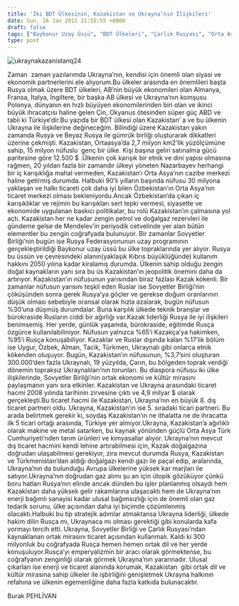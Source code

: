 ```yaml
---
title: 'İki BDT Ülkesinin, Kazakistan ve Ukrayna’nın İlişkileri'
date: Sun, 16 Jan 2011 21:55:55 +0000
draft: false
tags: ["Baykonur Uzay Üssü", "BDT Ülkeleri", "Çarlık Rusyası", "Orta Asya Türk Cumhuriyetleri", "Rusya Beyaz Rusya Gümrük Birliği", "Sovyetler Birliği", "Ukrayna Dış İlişkileri", "Ukrayna Kazakistan İlişkileri"]
type: post
---
```













![ukraynakazanistanq24](http://www.turkhaber.com.ua/images/stories/ukraynakazanistanq24.png)

Zaman  zaman yazılarımda Ukrayna’nın, kendisi için önemli olan siyasi ve ekonomik partnerlerini ele alıyorum.Bu ülkeler arasında en önemlileri başta Rusya olmak üzere BDT ülkeleri, AB’nin büyük ekonomileri olan Almanya, Fransa, İtalya, İngiltere, bir başka AB ülkesi ve Ukrayna’nın komşusu Polonya, dünyanın en hızlı büyüyen ekonomilerinden biri olan ve ikinci büyük ihracatçısı haline gelen Çin, Okyanus ötesinden süper güç ABD ve tabii ki Türkiye’dir.Bu yazıda bir BDT ülkesi olan Kazakistan’ a ve bu ülkenin Ukrayna ile ilişkilerine değineceğim. Bilindiği üzere Kazakistan yakın zamanda Rusya ve Beyaz Rusya ile gümrük birliği oluşturarak dikkatleri üzerine çekmişti.
Kazakistan, Ortaasya’da 2,7 milyon km2’lik yüzölçümüne sahip, 15 milyon nüfuslu  genç bir ülke. Kişi başına geliri satınalma gücü paritesine göre 12.500 $ .Ülkenin çok karışık bir etnik ve dini yapısı olmasına rağmen, 20 yıldan fazla bir zamandır ülkeyi yöneten Nazarbayev herhangi bir iç karışıklığa mahal vermeden, Kazakistan’ı Orta Asya’nın cazibe merkezi haline getirmiş durumda. Halbuki 90’lı yılların başında nüfusu 30 milyona yaklaşan ve halkı ticareti çok daha iyi bilen Özbekistan’ın Orta Asya’nın ticaret merkezi olması bekleniyordu.Ancak Özbekistan’da çıkan iç karışıklıklar ve rejimin bu karışıkları sert tepki vermesi, siyasette ve ekonomide uygulanan baskıcı politikalar, bu rolü Kazakistan’ın çalmasına yol açtı. Kazakistan her ne kadar zengin petrol ve doğalgaz rezervleri ile gündeme gelse de Mendelev’in periyodik cetvelinde yer alan bütün elementler bu zengin coğrafyada bulunuyor. Bir zamanlar Sovyetler Birliği’nin bugün ise Rusya Federasyonunun uzay programının gerçekleştirildiği Baykonur uzay üssü bu ülke topraklarında yer alıyor. Rusya bu üssün ve çevresindeki alanın(yaklaşık Kıbrıs büyüklüğünde) kullanım hakkını 2050 yılına kadar kiralamış durumda. Ülkenin sahip olduğu zengin doğal kaynakların yanı sıra bu üs Kazakistan’ın jeopolitik önemini daha da artırıyor.
Kazakistan’ın nüfusunun yarısından biraz fazlası Kazak kökenli. Bir zamanlar nüfusun yarısını teşkil eden Ruslar ise Sovyetler Birliği’nin çöküşünden sonra gerek Rusya’ya göçler ve gerekse doğum oranlarının düşük olması sebebiyle oransal olarak hızla azalarak, bugün nüfusun %30’una düşmüş durumdalar. Buna karşılık ülkede teknik branşlar ve bürokraside Rusların ciddi bir ağırlığı var.Kazak liderliği Rusya ile iyi ilişkileri benimsemiş. Her yerde, günlük yaşamda, bürokraside, eğitimde Rusça özgürce kullanılabiliniyor. Nüfusun yalnızca %65’i Kazakça’ya hakimken, %95’i Rusça konuşabiliyor. Kazaklar ve Ruslar dışında kalan %17’lik bölüm ise Uygur, Özbek, Alman, Tacik, Türkmen, Ukraynalı gibi onlarca etnik kökenden oluşuyor. Bugün, Kazakistan’ın nüfusunun, %3,7’sini oluşturan 300.000’den fazla Ukraynalı, 19 yüzyılda, Çarın, bu bölgeden toprak verdiği dönemin topraksız Ukraynalıları’nın torunları. Bu diaspora nüfusu iki ülke ilişkilerinde, Sovyetler Birliği’nin ortak ekonomi ve kültür mirasını paylaşmanın yanı sıra etkinler.
Kazakistan ve Ukrayna arasındaki ticaret hacmi 2008 yılında tarihinin zirvesine çıktı ve 4,9 milyar $ olarak gerçekleşti.Bu ticaret hacmi ile Kazakistan, Ukrayna’nın en büyük 8. dış ticaret partneri oldu. Ukrayna, Kazakistan’ın ise 5. sıradaki ticari partneri. Bu arada belirtmek gerekir ki, soydaş Kazakistan’ın ne ithalatta ne de ihracatta ilk 5 ticari ortağı arasında, Türkiye yer almıyor.Ukrayna, Kazakistan’a ağırlıklı olarak makine ve metal satarken, bu kaynak yönünden güçlü Orta Asya Türk Cumhuriyeti’nden tarım ürünleri ve kimyasallar alıyor. Ukrayna’nın mevcut dış ticaret hacmini kendi lehine artırabilmesi için, Kazak doğalgazına doğrudan ulaşabilmesi gerekiyor, zira mevcut durumda Rusya, Kazakistan ve Türkmenistan’dan aldığı doğalgazı kendi gazı ile paçal edip, aralarında, Ukrayna’nın da bulunduğu Avrupa ülkelerine yüksek kar marjları ile satıyor.Ukrayna’nın doğrudan gaz alımı şu an için ütopik gözüküyor çünkü boru hatları Rusya’nın elinde ancak dünden bu işler planlanmış olsaydı hem Kazakistan daha yüksek gelir rakamlarına ulaşacaktı hem de Ukrayna’nın enerji bağımlı sanayisi kadar ulusal bağımsızlığı için de önemli olan gaz tedarik sorunu, ülke açısından daha iyi biçimde çözümlenmiş olacaktı.Halbuki bu tip stratejik adımlar atmaktansa Ukrayna liderliği, ülkede hakim dilin Rusça mı, Ukraynaca mı olması gerektiği gibi konularda kafa yormayı tercih etti. Ukrayna, Sovyetler Birliği ve Çarlık Rusyası’ndan kaynaklanan ortak mirasını ticaret açısından kullanmalı. Kaldı ki 300 milyonluk bu coğrafyada Rusça hemen hemen ortak dil ve her yerde konuşuluyor.Rusça’yı emperyalizmin bir aracı olarak görmektense, bu coğrafyanın zenginliği olarak görmek Ukrayna’nın yararınadır. Ulusal çıkarları ise enerji ve ticaret alanında korumak, Kazakistan  gibi ortak dil ve kültür mirasına sahip ülkeler ile işbirliğini genişletmek Ukrayna halkının refahına ve ülkenin egemenliğine daha fazla katkıda bulunacaktır.

Burak PEHLİVAN